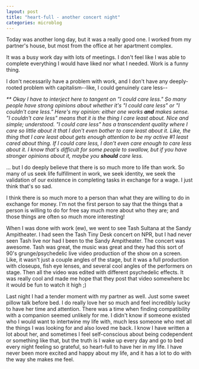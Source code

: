 ```yaml
---
layout: post
title: "heart-full - another concert night"
categories: microblog
---
```


Today was another long day, but it was a really good one. I worked from my partner's house, but most from the office at her apartment complex. 

It was a busy work day with lots of meetings. I don't feel like I was able to complete everything I would have liked nor what I needed. Work is a funny thing. 

I don't necessarily have a problem with work, and I don't have any deeply-rooted problem with capitalism--like, I could genuinely care less--

_** Okay I have to interject here to tangent on "I could care less." So many people have strong opinions about whether it's "I could care less" or "I couldn't care less." Here's my opinion: either one works **and** makes sense. "I couldn't care less" means that it is the thing I care least about. Nice and simple; understood. "I could care less" has a transcendent quality where I care so little about it that I don't even bother to care least about it. Like, the thing that I care least about gets enough attention to be my active #1 least cared about thing. If I could care less, I don't even care enough to care less about it. I know that's difficult for some people to swallow, but if you have stronger opinions about it, maybe you **should** care less._

... but I do deeply believe that there is so much more to life than work. So many of us seek life fulfillment in work, we seek identity, we seek the validation of our existence in completing tasks in exchange for a wage. I just think that's so sad. 

I think there is so much more to a person than what they are willing to do in exchange for money. I'm not the first person to say that the things that a person is willing to do for free say much more about who they are; and those things are often so much more interesting!

When I was done with work (ew), we went to see Tash Sultana at the Sandy Ampitheater. I had seen the Tash Tiny Desk concert on NPR, but I had never seen Tash live nor had I been to the Sandy Ampitheater. The concert was awesome. Tash was great, the music was great and they had this sort of 90's grunge/psychedelic live video production of the show on a screen. Like, it wasn't just a couple angles of the stage, but it  was a full production with closeups, fish eye lenses, and several cool angles of the performers on stage. Then all the video was edited with different psychedelic effects. It was really cool and made me hope that they post that video somewhere bc it would be fun to watch it high ;)

Last night I had a tender moment with my partner as well. Just some sweet pillow talk before bed. I do really love her so much and feel incredibly lucky to have her time and attention. There was a time when finding compatibility with a companion seemed unlikely for me. I didn't know if someone existed who I would want to intertwine my life with, much less someone who met all the things I was looking for and also loved me back. I know I have written a lot about her, and sometimes I feel self-conscious about being codependent or something like that, but the truth is I wake up every day and go to bed every night feeling so grateful, so heart-full to have her in my life. I have never been more excited and happy about my life, and it has a lot to do with the way she makes me feel.
